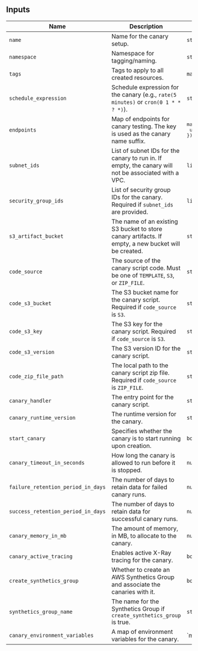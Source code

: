 ## Inputs

| Name | Description | Type | Default | Required |
|------|-------------|------|---------|:--------:|
| `name` | Name for the canary setup. | `string` | `n/a` | yes |
| `namespace` | Namespace for tagging/naming. | `string` | `n/a` | yes |
| `tags` | Tags to apply to all created resources. | `map(string)` | `{}` | no |
| `schedule_expression` | Schedule expression for the canary (e.g., `rate(5 minutes)` or `cron(0 1 * * ? *)`). | `string` | `n/a` | yes |
| `endpoints` | Map of endpoints for canary testing. The key is used as the canary name suffix. | <pre>map(object({<br>  url = string<br>}))</pre> | `n/a` | yes |
| `subnet_ids` | List of subnet IDs for the canary to run in. If empty, the canary will not be associated with a VPC. | `list(string)` | `[]` | no |
| `security_group_ids` | List of security group IDs for the canary. Required if `subnet_ids` are provided. | `list(string)` | `[]` | no |
| `s3_artifact_bucket` | The name of an existing S3 bucket to store canary artifacts. If empty, a new bucket will be created. | `string` | `""` | no |
| `code_source` | The source of the canary script code. Must be one of `TEMPLATE`, `S3`, or `ZIP_FILE`. | `string` | `TEMPLATE` | no |
| `code_s3_bucket` | The S3 bucket name for the canary script. Required if `code_source` is `S3`. | `string` | `null` | no |
| `code_s3_key` | The S3 key for the canary script. Required if `code_source` is `S3`. | `string` | `null` | no |
| `code_s3_version` | The S3 version ID for the canary script. | `string` | `null` | no |
| `code_zip_file_path` | The local path to the canary script zip file. Required if `code_source` is `ZIP_FILE`. | `string` | `null` | no |
| `canary_handler` | The entry point for the canary script. | `string` | `n/a` | yes |
| `canary_runtime_version` | The runtime version for the canary. | `string` | `n/a` | yes |
| `start_canary` | Specifies whether the canary is to start running upon creation. | `bool` | `true` | no |
| `canary_timeout_in_seconds` | How long the canary is allowed to run before it is stopped. | `number` | `60` | no |
| `failure_retention_period_in_days` | The number of days to retain data for failed canary runs. | `number` | `31` | no |
| `success_retention_period_in_days` | The number of days to retain data for successful canary runs. | `number` | `31` | no |
| `canary_memory_in_mb` | The amount of memory, in MB, to allocate to the canary. | `number` | `1024` | no |
| `canary_active_tracing` | Enables active X-Ray tracing for the canary. | `bool` | `false` | no |
| `create_synthetics_group` | Whether to create an AWS Synthetics Group and associate the canaries with it. | `bool` | `false` | no |
| `synthetics_group_name` | The name for the Synthetics Group if `create_synthetics_group` is true. | `string` | `""` | no |
| `canary_environment_variables` | A map of environment variables for the canary. | `map(string)